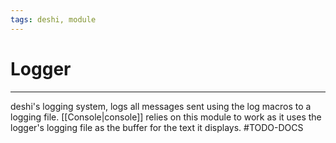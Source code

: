 ```yaml
---
tags: deshi, module
---
```

# Logger
---
deshi's logging system, logs all messages sent using the log macros to a logging file. [[Console|console]] relies on this module to work as it uses the logger's logging file as the buffer for the text it displays.
#TODO-DOCS